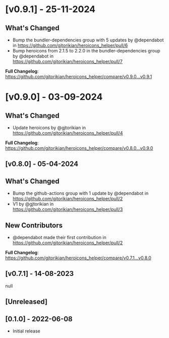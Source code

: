 # [v0.9.1] - 25-11-2024
## What's Changed
* Bump the bundler-dependencies group with 5 updates by @dependabot in https://github.com/gjtorikian/heroicons_helper/pull/6
* Bump heroicons from 2.1.5 to 2.2.0 in the bundler-dependencies group by @dependabot in https://github.com/gjtorikian/heroicons_helper/pull/7


**Full Changelog**: https://github.com/gjtorikian/heroicons_helper/compare/v0.9.0...v0.9.1
# [v0.9.0] - 03-09-2024
## What's Changed
* Update heroicons by @gjtorikian in https://github.com/gjtorikian/heroicons_helper/pull/4


**Full Changelog**: https://github.com/gjtorikian/heroicons_helper/compare/v0.8.0...v0.9.0
## [v0.8.0] - 05-04-2024
## What's Changed
* Bump the github-actions group with 1 update by @dependabot in https://github.com/gjtorikian/heroicons_helper/pull/2
* V1 by @gjtorikian in https://github.com/gjtorikian/heroicons_helper/pull/3

## New Contributors
* @dependabot made their first contribution in https://github.com/gjtorikian/heroicons_helper/pull/2

**Full Changelog**: https://github.com/gjtorikian/heroicons_helper/compare/v0.7.1...v0.8.0
## [v0.7.1] - 14-08-2023
null
## [Unreleased]

## [0.1.0] - 2022-06-08

- Initial release
